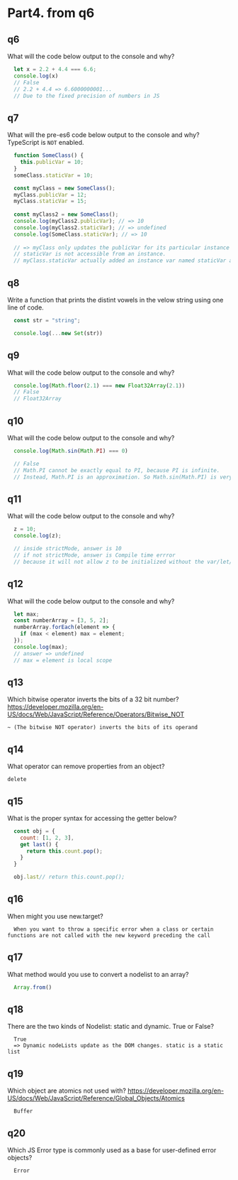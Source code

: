 # Part4. from q6

## q6
What will the code below output to the console and why?
```js
  let x = 2.2 + 4.4 === 6.6;
  console.log(x)
  // False
  // 2.2 + 4.4 => 6.6000000001... 
  // Due to the fixed precision of numbers in JS
```

## q7
What will the pre-es6 code below output to the console and why? TypeScript is `NOT` enabled.

```js
  function SomeClass() {
    this.publicVar = 10;
  }
  someClass.staticVar = 10;

  const myClass = new SomeClass();
  myClass.publicVar = 12;
  myClass.staticVar = 15;
  
  const myClass2 = new SomeClass();
  console.log(myClass2.publicVar); // => 10
  console.log(myClass2.staticVar); // => undefined
  console.log(SomeClass.staticVar); // => 10
  
  // => myClass only updates the publicVar for its particular instance of SomeClass.
  // staticVar is not accessible from an instance.
  // myClass.staticVar actually added an instance var named staticVar and set the value to 15
```

## q8
Write a function that prints the distint vowels in the velow string using one line of code.
```js
  const str = "string";

  console.log(...new Set(str))
```

## q9
What will the code below output to the console and why?
```js
  console.log(Math.floor(2.1) === new Float32Array(2.1))
  // False
  // Float32Array
```

## q10
What will the code below output to the console and why?
```js
  console.log(Math.sin(Math.PI) === 0)

  // False
  // Math.PI cannot be exactly equal to PI, because PI is infinite.
  // Instead, Math.PI is an approximation. So Math.sin(Math.PI) is very close to zero, but not exactly zero
```

## q11
What will the code below output to the console and why?
```js
  z = 10;
  console.log(z);

  // inside strictMode, answer is 10
  // if not strictMode, answer is Compile time errror
  // because it will not allow z to be initialized without the var/let/const
```

## q12
What will the code below output to the console and why?
```js
  let max;
  const numberArray = [3, 5, 2];
  numberArray.forEach(element => {
    if (max < element) max = element;
  });
  console.log(max);
  // answer => undefined
  // max = element is local scope
```

## q13
Which bitwise operator inverts the bits of a 32 bit number?
https://developer.mozilla.org/en-US/docs/Web/JavaScript/Reference/Operators/Bitwise_NOT
```
~ (The bitwise NOT operator) inverts the bits of its operand
```

## q14
What operator can remove properties from an object?
```
delete
```

## q15
What is the proper syntax for accessing the getter below?
```js
  const obj = {
    count: [1, 2, 3],
    get last() {
      return this.count.pop();
    }
  }

  obj.last// return this.count.pop();
```

## q16
When might you use new.target?
```
  When you want to throw a specific error when a class or certain functions are not called with the new keyword preceding the call
```

## q17
What method would you use to convert a nodelist to an array?
```js
  Array.from()
```


## q18
There are the two kinds of Nodelist: static and dynamic. True or False?
```
  True
  => Dynamic nodeLists update as the DOM changes. static is a static list
```

## q19
Which object are atomics not used with?
https://developer.mozilla.org/en-US/docs/Web/JavaScript/Reference/Global_Objects/Atomics
```
  Buffer
```

## q20
Which JS Error type is commonly used as a base for user-defined error objects?
```
  Error
```